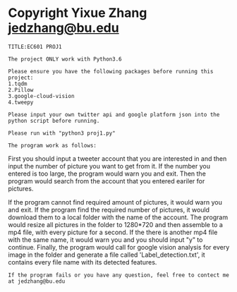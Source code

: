 # Copyright Yixue Zhang jedzhang@bu.edu

    TITLE:EC601 PROJ1

    The project ONLY work with Python3.6 

    Please ensure you have the following packages before running this project:
    1.tqdm
    2.Pillow
    3.google-cloud-vision
    4.tweepy

    Please input your own twitter api and google platform json into the python script before running.

    Please run with "python3 proj1.py"

    The program work as follows:
First you should input a tweeter account that you are interested in and then input the number of picture you want to get from it. If the number you entered is too large, the program would warn you and exit. Then the program would search from the account that you entered eariler for pictures.
    
If the program cannot find required amount of pictures, it would warn you and exit. If the program find the required number of pictures, it would download them to a local folder with the name of the account. The program would resize all pictures in the folder to 1280*720 and then assemble to a mp4 file, with every picture for a second. If the there is another mp4 file with the same name, it would warn you and you should input "y" to continue. Finally, the program would call for google vision analysis for every image in the folder and generate a file called 'Label_detection.txt', it contains every file name with its detected features.

    If the program fails or you have any question, feel free to contect me at jedzhang@bu.edu

